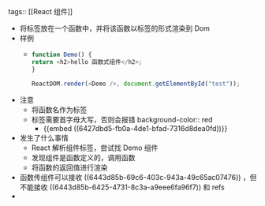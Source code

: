tags:: [[React 组件]]

- 将标签放在一个函数中，并将该函数以标签的形式渲染到 Dom
- 样例
	- ``` js
	  function Demo() {
	  return <h2>hello 函数式组件</h2>;
	  }
	  
	  ReactDOM.render(<Demo />, document.getElementById("test"));
	  
	  ```
- 注意
	- 将函数名作为标签
	- 标签需要首字母大写，否则会报错
	  background-color:: red
		- {{embed ((6427dbd5-fb0a-4de1-bfad-7316d8dea0fd))}}
- 发生了什么事情
	- React 解析组件标签，尝试找 Demo 组件
	- 发现组件是函数定义的，调用函数
	- 将函数的返回值进行渲染
- 函数传组件可以接收 ((6443d85b-69c6-403c-943a-49c65ac07476)) ，但不能接收 ((6443d85b-6425-4731-8c3a-a9eee6fa96f7)) 和 refs
-